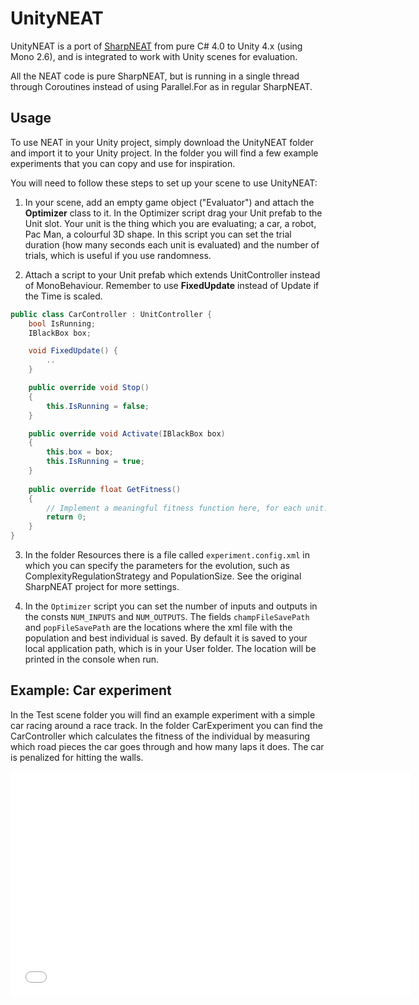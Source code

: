 UnityNEAT
=========

UnityNEAT is a port of [SharpNEAT] from pure C# 4.0 to Unity 4.x (using Mono 2.6), and is integrated to work with Unity scenes for evaluation.

All the NEAT code is pure SharpNEAT, but is running in a single thread through Coroutines instead of using Parallel.For as in regular SharpNEAT.

Usage
-----

To use NEAT in your Unity project, simply download the UnityNEAT folder and import it to your Unity project. In the folder you will find a few example experiments that you can copy and use for inspiration.

You will need to follow these steps to set up your scene to use UnityNEAT:

1. In your scene, add an empty game object ("Evaluator") and attach the **Optimizer** class to it. In the Optimizer script drag your Unit prefab to the Unit slot. Your unit is the thing which you are evaluating; a car, a robot, Pac Man, a colourful 3D shape. In this script you can set the trial duration (how many seconds each unit is evaluated) and the number of trials, which is useful if you use randomness.
    
2. Attach a script to your Unit prefab which extends UnitController instead of MonoBehaviour. Remember to use **FixedUpdate** instead of Update if the Time is scaled.
```c#
public class CarController : UnitController {
    bool IsRunning;
    IBlackBox box;

    void FixedUpdate() {
        ..
    }

    public override void Stop()
    {
        this.IsRunning = false;
    }

    public override void Activate(IBlackBox box)
    {
        this.box = box;
        this.IsRunning = true;
    }
    
    public override float GetFitness()
    {
        // Implement a meaningful fitness function here, for each unit.
        return 0;
    }
}
```

3. In the folder Resources there is a file called ```experiment.config.xml``` in which you can specify the parameters for the evolution, such as ComplexityRegulationStrategy and PopulationSize. See the original SharpNEAT project for more settings.

4. In the ```Optimizer``` script you can set the number of inputs and outputs in the consts ```NUM_INPUTS``` and ```NUM_OUTPUTS```. The fields ```champFileSavePath``` and ```popFileSavePath``` are the locations where the xml file with the population and best individual is saved. By default it is saved to your local application path, which is in your User folder. The location will be printed in the console when run.

Example: Car experiment
------

In the Test scene folder you will find an example experiment with a simple car racing around a race track. In the folder CarExperiment you can find the CarController which calculates the fitness of the individual by measuring which road pieces the car goes through and how many laps it does. The car is penalized for hitting the walls.

<iframe width="640" height="360" src="//www.youtube.com/embed/sHc9u67JPWc?rel=0" frameborder="0" allowfullscreen></iframe>

[SharpNEAT]:http://sharpneat.sourceforge.net/
